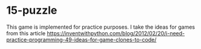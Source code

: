 # 15-puzzle

This game is implemented for practice purposes.
I take the ideas for games from this article https://inventwithpython.com/blog/2012/02/20/i-need-practice-programming-49-ideas-for-game-clones-to-code/

